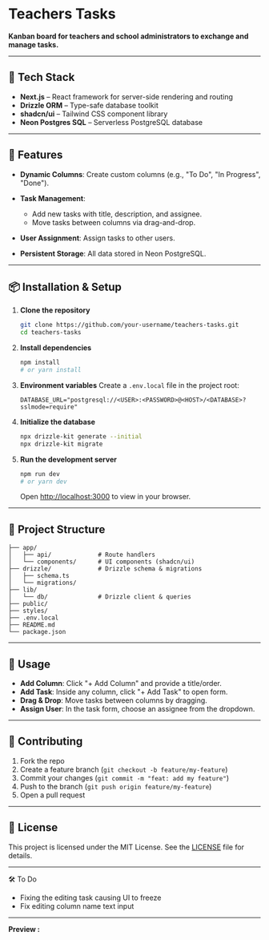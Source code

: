 # Teachers Tasks

**Kanban board for teachers and school administrators to exchange and manage tasks.**

---

## 🔧 Tech Stack

* **Next.js** – React framework for server-side rendering and routing
* **Drizzle ORM** – Type-safe database toolkit
* **shadcn/ui** – Tailwind CSS component library
* **Neon Postgres SQL** – Serverless PostgreSQL database

---

## 🚀 Features

* **Dynamic Columns**: Create custom columns (e.g., "To Do", "In Progress", "Done").
* **Task Management**:

  * Add new tasks with title, description, and assignee.
  * Move tasks between columns via drag-and-drop.
* **User Assignment**: Assign tasks to other users.
* **Persistent Storage**: All data stored in Neon PostgreSQL.

---

## 📦 Installation & Setup

1. **Clone the repository**

   ```bash
   git clone https://github.com/your-username/teachers-tasks.git
   cd teachers-tasks
   ```

2. **Install dependencies**

   ```bash
   npm install
   # or yarn install
   ```

3. **Environment variables**
   Create a `.env.local` file in the project root:

   ```env
   DATABASE_URL="postgresql://<USER>:<PASSWORD>@<HOST>/<DATABASE>?sslmode=require"
   ```

4. **Initialize the database**

   ```bash
   npx drizzle-kit generate --initial
   npx drizzle-kit migrate
   ```

5. **Run the development server**

   ```bash
   npm run dev
   # or yarn dev
   ```

   Open [http://localhost:3000](http://localhost:3000) to view in your browser.

---

## 📂 Project Structure

```
├── app/
│   ├── api/             # Route handlers
│   └── components/      # UI components (shadcn/ui)
├── drizzle/             # Drizzle schema & migrations
│   ├── schema.ts
│   └── migrations/
├── lib/
│   └── db/              # Drizzle client & queries
├── public/
├── styles/
├── .env.local
├── README.md
└── package.json
```

---

## 📝 Usage

* **Add Column**: Click "+ Add Column" and provide a title/order.
* **Add Task**: Inside any column, click "+ Add Task" to open form.
* **Drag & Drop**: Move tasks between columns by dragging.
* **Assign User**: In the task form, choose an assignee from the dropdown.

---

## 🤝 Contributing

1. Fork the repo
2. Create a feature branch (`git checkout -b feature/my-feature`)
3. Commit your changes (`git commit -m "feat: add my feature"`)
4. Push to the branch (`git push origin feature/my-feature`)
5. Open a pull request

---

## 📜 License

This project is licensed under the MIT License. See the [LICENSE](LICENSE) file for details.

---

🛠️ To Do

* Fixing the editing task causing UI to freeze
* Fix editing column name text input

---

**Preview :** 

